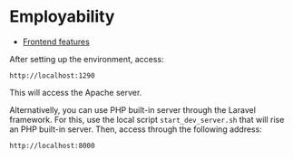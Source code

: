 # Employability

* [Frontend features](front-end.md)

After setting up the environment, access:

```
http://localhost:1290
```

This will access the Apache server.

Alternativelly, you can use PHP built-in server through the Laravel framework. For this, use the local script `start_dev_server.sh` that will rise an PHP built-in server. Then, access through the following address:

```
http://localhost:8000
```



